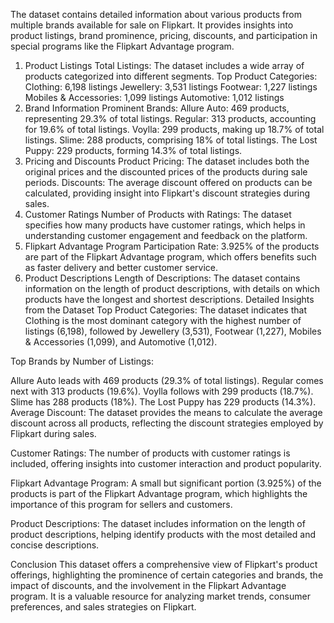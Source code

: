 The dataset contains detailed information about various products from multiple brands available for sale on Flipkart. It provides insights into product listings, brand prominence, pricing, discounts, and participation in special programs like the Flipkart Advantage program.
1. Product Listings
Total Listings: The dataset includes a wide array of products categorized into different segments.
Top Product Categories:
Clothing: 6,198 listings
Jewellery: 3,531 listings
Footwear: 1,227 listings
Mobiles & Accessories: 1,099 listings
Automotive: 1,012 listings
2. Brand Information
Prominent Brands:
Allure Auto: 469 products, representing 29.3% of total listings.
Regular: 313 products, accounting for 19.6% of total listings.
Voylla: 299 products, making up 18.7% of total listings.
Slime: 288 products, comprising 18% of total listings.
The Lost Puppy: 229 products, forming 14.3% of total listings.
3. Pricing and Discounts
Product Pricing: The dataset includes both the original prices and the discounted prices of the products during sale periods.
Discounts: The average discount offered on products can be calculated, providing insight into Flipkart's discount strategies during sales.
4. Customer Ratings
Number of Products with Ratings: The dataset specifies how many products have customer ratings, which helps in understanding customer engagement and feedback on the platform.
5. Flipkart Advantage Program
Participation Rate: 3.925% of the products are part of the Flipkart Advantage program, which offers benefits such as faster delivery and better customer service.
6. Product Descriptions
Length of Descriptions: The dataset contains information on the length of product descriptions, with details on which products have the longest and shortest descriptions.
Detailed Insights from the Dataset
Top Product Categories:
The dataset indicates that Clothing is the most dominant category with the highest number of listings (6,198), followed by Jewellery (3,531), Footwear (1,227), Mobiles & Accessories (1,099), and Automotive (1,012).

Top Brands by Number of Listings:

Allure Auto leads with 469 products (29.3% of total listings).
Regular comes next with 313 products (19.6%).
Voylla follows with 299 products (18.7%).
Slime has 288 products (18%).
The Lost Puppy has 229 products (14.3%).
Average Discount:
The dataset provides the means to calculate the average discount across all products, reflecting the discount strategies employed by Flipkart during sales.

Customer Ratings:
The number of products with customer ratings is included, offering insights into customer interaction and product popularity.

Flipkart Advantage Program:
A small but significant portion (3.925%) of the products is part of the Flipkart Advantage program, which highlights the importance of this program for sellers and customers.

Product Descriptions:
The dataset includes information on the length of product descriptions, helping identify products with the most detailed and concise descriptions.

Conclusion
This dataset offers a comprehensive view of Flipkart's product offerings, highlighting the prominence of certain categories and brands, the impact of discounts, and the involvement in the Flipkart Advantage program. It is a valuable resource for analyzing market trends, consumer preferences, and sales strategies on Flipkart.
